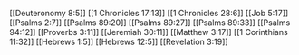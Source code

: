 [[Deuteronomy 8:5]]
[[1 Chronicles 17:13]]
[[1 Chronicles 28:6]]
[[Job 5:17]]
[[Psalms 2:7]]
[[Psalms 89:20]]
[[Psalms 89:27]]
[[Psalms 89:33]]
[[Psalms 94:12]]
[[Proverbs 3:11]]
[[Jeremiah 30:11]]
[[Matthew 3:17]]
[[1 Corinthians 11:32]]
[[Hebrews 1:5]]
[[Hebrews 12:5]]
[[Revelation 3:19]]
